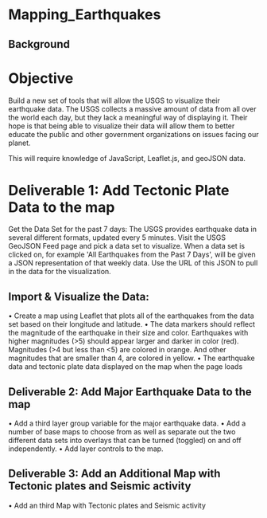 # Mapping_Earthquakes

## Background

# Objective 
Build a new set of tools that will allow the USGS to visualize their earthquake data. The USGS collects a massive amount of data from all over the world each day, but they lack a meaningful way of displaying it. Their hope is that being able to visualize their data will allow them to better educate the public and other government organizations on issues facing our planet.

This will require knowledge of JavaScript, Leaflet.js, and geoJSON data.

# Deliverable 1: Add Tectonic Plate Data to the map 

Get the Data Set for the past 7 days:
The USGS provides earthquake data in several different formats, updated every 5 minutes. Visit the USGS GeoJSON Feed page and pick a data set to visualize. When a data set is clicked on, for example 'All Earthquakes from the Past 7 Days', will be given a JSON representation of that weekly data. Use the URL of this JSON to pull in the data for the visualization.

## Import & Visualize the Data:

•	Create a map using Leaflet that plots all of the earthquakes from the data set based on their longitude and latitude.
•	The data markers should reflect the magnitude of the earthquake in their size and color. Earthquakes with higher magnitudes (>5) should appear larger and darker in color (red).  Magnitudes (>4 but less than <5) are colored in orange.  And other magnitudes that are smaller than 4, are colored in yellow.
•	The earthquake data and tectonic plate data displayed on the map when the page loads

## Deliverable 2: Add Major Earthquake Data to the map

•	Add a third layer group variable for the major earthquake data.
•	Add a number of base maps to choose from as well as separate out the two different data sets into overlays that can be turned (toggled) on and off independently.
•	Add layer controls to the map.

## Deliverable 3: Add an Additional Map with Tectonic plates and Seismic activity

•	Add an third Map with Tectonic plates and Seismic activity
